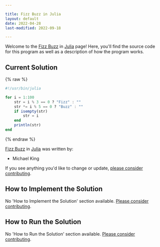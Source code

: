 ```yaml
---

title: Fizz Buzz in Julia
layout: default
date: 2022-04-28
last-modified: 2022-09-18

---
```


Welcome to the [Fizz Buzz](https://sampleprograms.io/projects/fizz-buzz) in [Julia](https://sampleprograms.io/languages/julia) page! Here, you'll find the source code for this program as well as a description of how the program works.

## Current Solution

{% raw %}

```julia
#!/usr/bin/julia

for i = 1:100
    str = i % 3 == 0 ? "Fizz" : ""
    str *= i % 5 == 0 ? "Buzz" : ""
    if isempty(str)
        str = i
    end
    println(str)
end
```

{% endraw %}

[Fizz Buzz](https://sampleprograms.io/projects/fizz-buzz) in [Julia](https://sampleprograms.io/languages/julia) was written by:

- Michael King

If you see anything you'd like to change or update, [please consider contributing](https://github.com/TheRenegadeCoder/sample-programs).

## How to Implement the Solution

No 'How to Implement the Solution' section available. [Please consider contributing](https://github.com/TheRenegadeCoder/sample-programs-website).

## How to Run the Solution

No 'How to Run the Solution' section available. [Please consider contributing](https://github.com/TheRenegadeCoder/sample-programs-website).